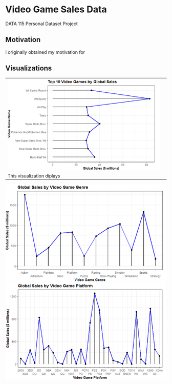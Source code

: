 # Video Game Sales Data
DATA 115 Personal Dataset Project

## Motivation
I originally obtained my motivation for 

## Visualizations
<table>
  <tr><td><img src= "https://raw.githubusercontent.com/CheweezyTy/115_personal_dataset/main/Top10VGPlot.png"></td></tr><tr><td>This visualization diplays</td><td>

</table>
<img src="https://raw.githubusercontent.com/CheweezyTy/115_personal_dataset/main/VGGenrePlot.png">

<img src="https://raw.githubusercontent.com/CheweezyTy/115_personal_dataset/main/VGPlatformPlot.png">
